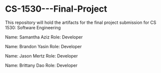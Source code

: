 # CS-1530---Final-Project

This repository will hold the artifacts for the final project submission for CS 1530: Software Engineering

Name: Samantha Aziz
Role: Developer

Name: Brandon Yasin
Role: Developer

Name: Jason Mertz
Role: Developer

Name: Brittany Dao
Role: Developer
